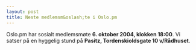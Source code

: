 ```yaml
---
layout: post
title: Neste medlemsm&oslash;te i Oslo.pm
---
```

<p>Oslo.pm har sosialt medlemsmøte <strong>6. oktober 2004, klokken
18:00</strong>. Vi satser på en hyggelig stund på <strong>Pasitz,
Tordenskioldsgate 10 v/Rådhuset</strong>.</p>

